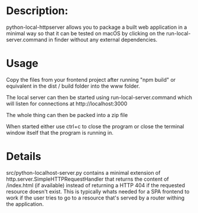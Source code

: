 # Description:
python-local-httpserver allows you to package a built web application in a minimal way so that it can be tested on macOS by clicking on the run-local-server.command in finder without any external dependencies.

# Usage
Copy the files from your frontend project after running "npm build" or equivalent in the dist / build folder into the www folder.

The local server can then be started using run-local-server.command which will listen for connections at http://localhost:3000

The whole thing can then be packed into a zip file

When started either use ctrl+c to close the program or close the terminal window itself that the program is running in.

# Details
src/python-localhost-server.py contains a minimal extension of http.server.SimpleHTTPRequestHandler that returns the content of /index.html (if available) instead of returning a HTTP 404 if the requested resource doesn't exist. This is typically whats needed for a SPA frontend to work if the user tries to go to a resource that's served by a router withing the application.
